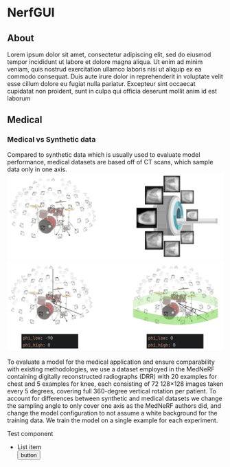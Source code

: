 # NerfGUI
## About
Lorem ipsum dolor sit amet, consectetur adipiscing elit, sed do eiusmod tempor incididunt ut labore et dolore magna aliqua. Ut enim ad minim veniam, quis nostrud exercitation ullamco laboris nisi ut aliquip ex ea commodo consequat. Duis aute irure dolor in reprehenderit in voluptate velit esse cillum dolore eu fugiat nulla pariatur. Excepteur sint occaecat cupidatat non proident, sunt in culpa qui officia deserunt mollit anim id est laborum
## Medical 
### Medical vs Synthetic data
Compared to synthetic data which is usually used to evaluate model performance, medical datasets are based off of CT scans, which sample data only in one axis.
![Test image!](assets/images/mednerf/Sampling_diff.jpg)
![Test image!](assets/images/mednerf/Untitled.jpg) 

To evaluate a model for the medical application and ensure comparability with existing methodologies, we use a dataset employed in the MedNeRF containing digitally reconstructed radiographs (DRR) with 20 examples for chest and 5 examples for knee, each consisting of 72 128×128 images taken every 5 degrees, covering full 360-degree vertical rotation per patient. To account
for differences between synthetic and medical datasets we change the sampling angle to only cover one axis as the MedNeRF authors did, and change the model configuration to not assume a white background for the training data. We train the model on a single example for each experiment.
<div class="test-componenent">
    <p>Test component</p>
<ul>
    <li>List item</li>
<button>button</button>
</ul>
</div>